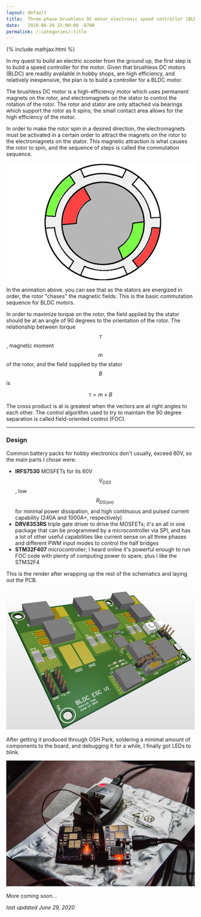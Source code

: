 ```yaml
---
layout: default
title:  Three-phase brushless DC motor electronic speed controller (BLDC ESC) - in development
date:   2020-06-29 15:00:00 -0700
permalink: /:categories/:title
---
```


{% include mathjax.html %}

In my quest to build an electric scooter from the ground up, the first step is to build a speed controller for the motor. Given that brushless DC motors (BLDC) are readily available in hobby shops, are high efficiency, and relatively inexpensive, the plan is to build a controller for a BLDC motor.

The brushless DC motor is a high-efficiency motor which uses permanent magnets on the rotor, and electromagnets on the stator to control the rotation of the rotor. The rotor and stator are only attached via bearings which support the rotor as it spins; the small contact area allows for the high efficiency of the motor.

In order to make the rotor spin in a desired direction, the electromagnets must be activated in a certain order to attract the magnets on the rotor to the electromagnets on the stator. This magnetic attraction is what causes the rotor to spin, and the sequence of steps is called the commutation sequence.

<img class="img small" src='/assets/posts/2020-06-29-bldc-esc/bldc-animation.gif' alt='Animation showing BLDC commutation' />

In the animation above. you can see that as the stators are energized in order, the rotor "chases" the magnetic fields. This is the basic commutation sequence for BLDC motors.

In order to maximize torque on the rotor, the field applied by the stator should be at an angle of 90 degrees to the orientation of the rotor. The relationship between torque $$\tau$$, magnetic moment $$m$$ of the rotor, and the field supplied by the stator $$B$$ is

$$\tau = m \times B$$

The cross product is at is greatest when the vectors are at right angles to each other. The control algorithm used to try to maintain the 90 degree separation is called field-oriented control (FOC).

<hr>

### Design

Common battery packs for hobby electronics don't usually, exceed 60V, so the main parts I chose were:
- **IRFS7530** MOSFETs for its 60V $$V_{DSS}$$, low $$R_{DS(on)}$$ for minimal power dissipation, and high continuous and pulsed current capability (240A and 1000A+, respectively)
- **DRV8353RS** triple gate driver to drive the MOSFETs; it's an all in one package that can be programmed by a microcontroller via SPI, and has a lot of other useful capabilities like current sense on all three phases and different PWM input modes to control the half bridges
- **STM32F407** microcontroller; I heard online it's powerful enough to run FOC code with plenty of computing power to spare, plus I like the STM32F4

This is the render after wrapping up the rest of the schematics and laying out the PCB.

<img class="img" src='/assets/posts/2020-06-29-bldc-esc/esc-v1-render.jpg' alt='Rendering of the v1 ESC' />

After getting it produced through OSH Park, soldering a minimal amount of components to the board, and debugging it for a while, I finally got LEDs to blink.

<img class="img" src='/assets/posts/2020-06-29-bldc-esc/first-light.jpg' alt='Microcontroller on the v1 ESC working for the first time' />

More coming soon...

*last updated June 29, 2020*
